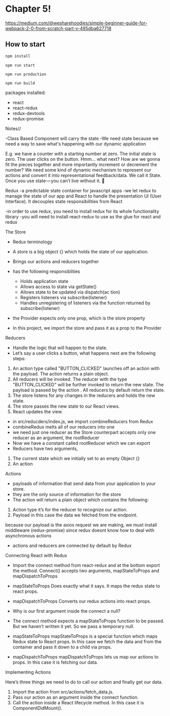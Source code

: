 # Chapter 5!

https://medium.com/@wesharehoodies/simple-beginner-guide-for-webpack-2-0-from-scratch-part-v-495dba627718

## How to start

```bash
npm install
```

```
npm run start
```

```
npm run production
```

```
npm run build
```

packages installed:
- react
- react-redux
- redux-devtools
- redux-promise

Notes//

-Class Based Component will carry the state
-We need state because we need a way to save what's happening with our dynamic application 

E.g.
we have a counter with a starting number at zero. The initial state is zero. The user clicks on the button. Hmm… what next? How are we gonna fit the pieces together and more importantly increment or decrement the number? We need some kind of dynamic mechanism to represent our actions and convert it into representational feedback/data. We call it State. Once you use state — you can’t live without it. 💪


Redux 
-a predictable state container for javascript apps
-we let redux to manage the state of our app and React to handle the presentation UI (User Interface). It decouples state responsibilities from React

-in order to use redux, you need to install redux for its whole functionality library
-you will need to install react-redux to use as the glue for react and redux

The Store 
- Redux terminology
- A store is a big object {} which holds the state of our application.
- Brings our actions and reducers together
- has  the following responsiblities
   - Holds application state
   - Allows access to state via getState()
   - Allows state to be updated via dispatch(ac tion)
   - Registers listeners via subscribe(listener)
   - Handles unregistering of listeners via the function returned by subscribe(listener)
- the Provider expects only one prop, which is the store property

- In this project, we import the store and pass it as a prop to the Provider

Reducers
- Handle the logic that will happen to the state.
- Let’s say a user clicks a button, what happens next are the following steps:

1. An action type called "BUTTON_CLICKED" launches off an action with the payload. The action returns a plain object.
2. All reducers will be invoked. The reducer with the type "BUTTON_CLICKED" will be further invoked to return the new state. The payload is passed by the action . All reducers by default return the state.
3. The store listens for any changes in the reducers and holds the new state.
4. The store passes the new state to our React views.
5. React updates the view.

- in src/reducders/index.js, we import combineReducers from Redux
- combineRedux melts all of our reducers into one
- we need just one reducer as the Store counterpart accepts only one reducer as an argument, the rootReducer
- Now we have a constant called rootReducer which we can export
- Reducers have two arguments,

1. The current state which we initially set to an empty Object {}
2. An action

Actions
- payloads of information that send data from your application to your store.
- they are the only source of information for the store
- The action will return a plain object which contains the following:

1. Action type
it’s for the reducer to recognize our action.
2. Payload
in this case the data we fetched from the endpoint.

because our payload is the axios request we are making, we must install middleware (redux-promise) since redux doesnt know how to deal with asynchronous actions

- actions and reducers are connected by default by Redux

Connecting React with Redux

- Import the connect method from react-redux and at the bottom export the method. Connect() accepts two arguments, mapStateToProps and mapDispatchToProps

- mapStateToProps 
Does exactly what it says. It maps the redux state to react props.

- mapDispatchToProps 
Converts our redux actions into react props.

- Why is our first argument inside the connect a null?

- The connect method expects a mapStateToProps function to be passed. But we haven’t written it yet. So we pass a temporary null.

- mapStateToProps
mapStateToProps is a special function which maps Redux state to React props. In this case we fetch the data and from the container and pass it down to a child via props.

- mapDispatchToProps
mapDispatchToProps lets us map our actions to props. In this case it is fetching our data.

Implementing Actions

Here’s three things we need to do to call our action and finally get our data.

1. Import the action from src/actions/fetch_data.js.
2. Pass our action as an argument inside the connect function.
3. Call the action inside a React lifecycle method. In this case it is ComponentDidMount().